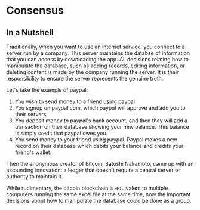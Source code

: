# Consensus

## In a Nutshell

Traditionally, when you want to use an internet service, you connect to a server run by a company. This server maintains the databse of information that you can access by downloading the app. All decisions relating how to manipulate the database, such as adding records, editing information, or deleting content is made by the company running the server. It is their responsibility to ensure the server represents the genuine truth.

Let's take the example of paypal:
1.  You wish to send money to a friend using paypal
2.  You signup on paypal.com, which paypal will approve and add you to their servers.
3.  You deposit money to paypal's bank account, and then they will add a transaction on their database showing your new balance. This balance is simply credit that paypal owes you.
4.  You send money to your friend using paypal. Paypal makes a new record on their database which debits your balance and credits your friend's wallet.

Then the anonymous creator of Bitcoin, Satoshi Nakamoto, came up with an astounding innovation: a ledger that doesn't require a central server or authority to maintain it.

While rudimentary, the bitcoin blockchain is equivalent to multiple computers running the same excel file at the same time, now the important decisions about how to manipulate the database could be done as a group. 


